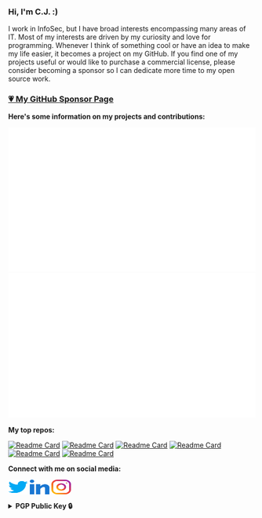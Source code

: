 ### Hi, I'm C.J. :)
I work in InfoSec, but I have broad interests encompassing many areas of IT. Most of my interests are driven by my curiosity and love for programming. Whenever I think of something cool or have an idea to make my life easier, it becomes a project on my GitHub. If you find one of my projects useful or would like to purchase a commercial license, please consider becoming a sponsor so I can dedicate more time to my open source work.

### [💗 My GitHub Sponsor Page](https://github.com/sponsors/lawndoc)

**Here's some information on my projects and contributions:**

![](https://raw.githubusercontent.com/lawndoc/github-stats-transparent/output/generated/languages.svg)
![](https://raw.githubusercontent.com/lawndoc/github-stats-transparent/output/generated/overview.svg)


**My top repos:**

[![Readme Card](https://github-readme-stats.vercel.app/api/pin/?username=lawndoc&repo=jaws&title_color=5091ff&text_color=7c8083&icon_color=7c8083&border_color=3c4043&bg_color=ffffff00)](https://github.com/lawndoc/jaws)
[![Readme Card](https://github-readme-stats.vercel.app/api/pin/?username=lawndoc&repo=mediator&title_color=5091ff&text_color=7c8083&icon_color=7c8083&border_color=3c4043&bg_color=ffffff00)](https://github.com/lawndoc/mediator)
[![Readme Card](https://github-readme-stats.vercel.app/api/pin/?username=lawndoc&repo=foxception&title_color=5091ff&text_color=7c8083&icon_color=7c8083&border_color=3c4043&bg_color=ffffff00)](https://github.com/lawndoc/foxception)
[![Readme Card](https://github-readme-stats.vercel.app/api/pin/?username=OwnCA&repo=ownca&title_color=5091ff&text_color=7c8083&icon_color=7c8083&border_color=3c4043&bg_color=ffffff00&show_owner=true)](https://github.com/OwnCA/ownca)
[![Readme Card](https://github-readme-stats.vercel.app/api/pin/?username=lawndoc&repo=AdvancedHuntingQueries&title_color=5091ff&text_color=7c8083&icon_color=7c8083&border_color=3c4043&bg_color=ffffff00)](https://github.com/lawndoc/AdvancedHuntingQueries)
[![Readme Card](https://github-readme-stats.vercel.app/api/pin/?username=lawndoc&repo=CAPy&title_color=5091ff&text_color=7c8083&icon_color=7c8083&border_color=3c4043&bg_color=ffffff00)](https://github.com/lawndoc/CAPy)


**Connect with me on social media:**
<p align="left">
<a href="https://twitter.com/lawndoc" target="blank"><img align="center" src="https://raw.githubusercontent.com/lawndoc/lawndoc/main/resources/twitter.svg" alt="lawndoc" height="30" width="40" /></a>
<a href="https://linkedin.com/in/cj-may" target="blank"><img align="center" src="https://raw.githubusercontent.com/lawndoc/lawndoc/main/resources/linked-in-alt.svg" alt="cj-may" height="30" width="40" /></a>
<a href="https://instagram.com/cj__may" target="blank"><img align="center" src="https://raw.githubusercontent.com/lawndoc/lawndoc/main/resources/instagram.svg" alt="cj__may" height="30" width="40" /></a>
</p>

<details>
  <summary><b>PGP&nbsp;Public&nbsp;Key&nbsp;🔒</b></summary>
  <br/>

```
-----BEGIN PGP PUBLIC KEY BLOCK-----
mDMEYSW4bhYJKwYBBAHaRw8BAQdAxx1qfknJzb90TohHw4D1oZyYDqdr9RuhB7fk
bhW9lUy0IUMuSi4gTWF5IDxsYXduZG9jQHByb3Rvbm1haWwuY29tPoiQBBMWCAA4
FiEEvM/6iPYJs2e3nVnMqXi0d7MPtjAFAmElu90CGwMFCwkIBwIGFQoJCAsCBBYC
AwECHgECF4AACgkQqXi0d7MPtjBUwQEA4TFbyy03+ucXTrczPTYl8UuWaETLPr27
KePBSxUzXLYA/24Xsn1eXxBtaURIm3ZrekyZBSq+DNLe1SgnKOMKVZAKtB9DLkou
IE1heSA8ZG9jdG9ybWF5NkBnbWFpbC5jb20+iJAEExYIADgWIQS8z/qI9gmzZ7ed
WcypeLR3sw+2MAUCYSW8jQIbAwULCQgHAgYVCgkICwIEFgIDAQIeAQIXgAAKCRCp
eLR3sw+2MCq1AP4ujDZqycGp9HF5CXUmeuicm6XsDffKWBDjfAhQyLv6/QD/ehy0
FtHje08z0MMRYo02L9F77cnBmK0Z19wt1TO34Qy4OARhJbhuEgorBgEEAZdVAQUB
AQdApBRpPz0nLw1WEyd+3iF+NExWrOqP6hmxPK/iNfFFI2EDAQgHiHgEGBYIAAkF
AmEluG4CGwwAIQkQqXi0d7MPtjAWIQS8z/qI9gmzZ7edWcypeLR3sw+2ME81AQDN
kq9Ljq+DbD9GV+BxkzcGVMktThgOo9kwNneBoHsHvAD+KH2usfyre0uTB7hqsec4
tbgRM9FHsdrI4kUi3D2m+As=
=Nw/H
-----END PGP PUBLIC KEY BLOCK-----
```
</details>
